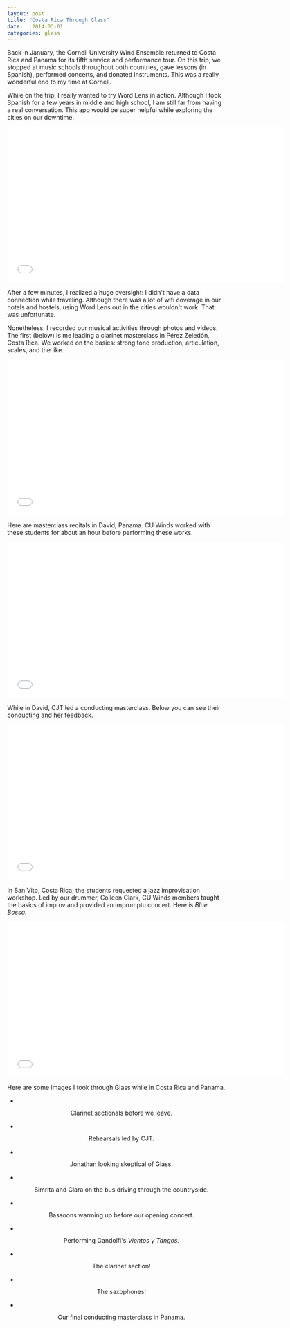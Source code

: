 ```yaml
---
layout: post
title: "Costa Rica Through Glass"
date:   2014-03-01
categories: glass
---
```


<script type="text/javascript">
  $(window)
    .load(function ()
  {
    $('.flexslider')
      .flexslider(
    {
      animation: "slide",
      slideshow: true,
      start: function (slider)
      {
        $('body')
          .removeClass('loading');
      }
    });
  });
</script> 

Back in January, the Cornell University Wind Ensemble returned to Costa Rica and Panama for its fifth service and performance tour. On this trip, we stopped at music schools throughout both countries, gave lessons (in Spanish), performed concerts, and donated instruments. This was a really wonderful end to my time at Cornell.

While on the trip, I really wanted to try Word Lens in action. Although I took Spanish for a few years in middle and high school, I am still far from having a real conversation. This app would be super helpful while exploring the cities on our downtime.

<center><iframe width="640" height="360" src="//www.youtube.com/embed/pZKWW3rzT2Q" frameborder="0" allowfullscreen></iframe></center>

After a few minutes, I realized a huge oversight: I didn't have a data connection while traveling. Although there was a lot of wifi coverage in our hotels and hostels, using Word Lens out in the cities wouldn't work. That was unfortunate.

Nonetheless, I recorded our musical activities through photos and videos. The first (below) is me leading a clarinet masterclass in Pérez Zeledón, Costa Rica. We worked on the basics: strong tone production, articulation, scales, and the like.

<center><iframe width="640" height="360" src="//www.youtube.com/embed/er1Wb4qhmvM" frameborder="0" allowfullscreen></iframe></center>

Here are masterclass recitals in David, Panama. CU Winds worked with these students for about an hour before performing these works.

<center><iframe width="640" height="360" src="//www.youtube.com/embed/yHgZIo4STg4" frameborder="0" allowfullscreen></iframe></center>

While in David, CJT led a conducting masterclass. Below you can see their conducting and her feedback.

<center><iframe width="640" height="360" src="//www.youtube.com/embed/F9gFELtCal4" frameborder="0" allowfullscreen></iframe></center>

In San Vito, Costa Rica, the students requested a jazz improvisation workshop. Led by our drummer, Colleen Clark, CU Winds members taught the basics of improv and provided an impromptu concert. Here is <i>Blue Bossa.</i>

<center><iframe width="640" height="360" src="//www.youtube.com/embed/P7bC93Hf8Nc" frameborder="0" allowfullscreen></iframe></center>

Here are some images I took through Glass while in Costa Rica and Panama.

<center><div class="flexslider">
<ul class="slides img-rounded">
  <li><img src="/images/costarica/1.jpg" alt=""><p class="flex-caption">Clarinet sectionals before we leave.</p></li>
  <li><img src="/images/costarica/3.jpg" alt=""><p class="flex-caption">Rehearsals led by CJT.</p></li>
  <li><img src="/images/costarica/3b.jpg" alt=""><p class="flex-caption">Jonathan looking skeptical of Glass.</p></li> 
  <li><img src="/images/costarica/3a.jpg" alt=""><p class="flex-caption">Simrita and Clara on the bus driving through the countryside.</p></li>
  <li><img src="/images/costarica/4.jpg" alt=""><p class="flex-caption">Bassoons warming up before our opening concert.</p></li>
  <li><img src="/images/costarica/5.jpg" alt=""><p class="flex-caption">Performing Gandolfi's <i>Vientos y Tangos.</i></p></li>
  <li><img src="/images/costarica/2.jpg" alt=""><p class="flex-caption">The clarinet section!</p></li>
  <li><img src="/images/costarica/6.jpg" alt=""><p class="flex-caption">The saxophones!</p></li>
  <li><img src="/images/costarica/9.jpg" alt=""><p class="flex-caption">Our final conducting masterclass in Panama.</p></li>
</ul>
</div></center>